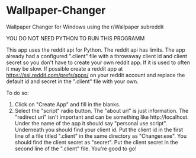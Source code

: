 # Wallpaper-Changer
Wallpaper Changer for Windows using the r/Wallpaper subreddit

YOU DO NOT NEED PYTHON TO RUN THIS PROGRAMM

This app uses the reddit api for Python.
The reddit api has limits.
The app already had a configured ".client" file with a throwaway client id and client secret so you don't have to create your own reddit app.
If it is used to often it may be slow.
If possible create a reddit app at https://ssl.reddit.com/prefs/apps/ on your reddit account and replace the default id and secret in the ".client" file with your own.



To do so:
1. Click on "Create App" and fill in the blanks.
2. Select the "script" radio button.
    The "about url" is just information.
    The "redirect uri" isn't important and can be something like http://localhost.
Under the name of the app it should say "personal use script".
Underneath you should find your client id.
Put the client id in the first line of a file titled ".client" in the same directory as "Changer.exe".
You should find the client secret as "secret".
Put the client secret in the second line of the ".client" file.
You're good to go!
